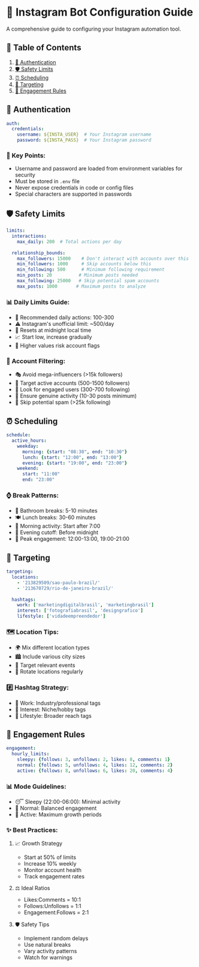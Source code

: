 # 🤖 Instagram Bot Configuration Guide

A comprehensive guide to configuring your Instagram automation tool.

## 📑 Table of Contents
1. [🔐 Authentication](#authentication)
2. [🛡️ Safety Limits](#safety-limits)
3. [⏰ Scheduling](#scheduling)
4. [🎯 Targeting](#targeting)
5. [💫 Engagement Rules](#engagement-rules)

## 🔐 Authentication

```yaml
auth:
  credentials:
    username: ${INSTA_USER}  # Your Instagram username
    password: ${INSTA_PASS}  # Your Instagram password
```

### 🔑 Key Points:
- Username and password are loaded from environment variables for security
- Must be stored in `.env` file
- Never expose credentials in code or config files
- Special characters are supported in passwords

## 🛡️ Safety Limits

```yaml
limits:
  interactions:
    max_daily: 200  # Total actions per day
  
  relationship_bounds:
    max_followers: 15000    # Don't interact with accounts over this
    min_followers: 1000     # Skip accounts below this
    min_following: 500      # Minimum following requirement
    min_posts: 20          # Minimum posts needed
    max_following: 25000   # Skip potential spam accounts
    max_posts: 1000       # Maximum posts to analyze
```

### 📊 Daily Limits Guide:
- 🎯 Recommended daily actions: 100-300
- ⚠️ Instagram's unofficial limit: ~500/day
- 🔄 Resets at midnight local time
- 📈 Start low, increase gradually
- 🚫 Higher values risk account flags

### 👥 Account Filtering:
- 🎭 Avoid mega-influencers (>15k followers)
- 🌱 Target active accounts (500-1500 followers)
- 📱 Look for engaged users (300-700 following)
- 📸 Ensure genuine activity (10-30 posts minimum)
- 🚩 Skip potential spam (>25k following)

## ⏰ Scheduling

```yaml
schedule:
  active_hours:
    weekday:
      morning: {start: "08:30", end: "10:30"}
      lunch: {start: "12:00", end: "13:00"}
      evening: {start: "19:00", end: "23:00"}
    weekend:
      start: "11:00"
      end: "23:00"
```

### ⌚ Break Patterns:
- 🚽 Bathroom breaks: 5-10 minutes
- 🍽️ Lunch breaks: 30-60 minutes
- 🌅 Morning activity: Start after 7:00
- 🌙 Evening cutoff: Before midnight
- 🎯 Peak engagement: 12:00-13:00, 19:00-21:00

## 🎯 Targeting

```yaml
targeting:
  locations:
    - '213829509/sao-paulo-brazil/'
    - '213670729/rio-de-janeiro-brazil/'
  
  hashtags:
    work: ['marketingdigitalbrasil', 'marketingbrasil']
    interest: ['fotografiabrasil', 'designgrafico']
    lifestyle: ['vidadeempreendedor']
```

### 🗺️ Location Tips:
- 🌍 Mix different location types
- 🏙️ Include various city sizes
- 🎪 Target relevant events
- 🔄 Rotate locations regularly

### #️⃣ Hashtag Strategy:
- 💼 Work: Industry/professional tags
- 🎨 Interest: Niche/hobby tags
- 🌟 Lifestyle: Broader reach tags

## 💫 Engagement Rules

```yaml
engagement:
  hourly_limits:
    sleepy: {follows: 3, unfollows: 2, likes: 8, comments: 1}
    normal: {follows: 5, unfollows: 4, likes: 12, comments: 2}
    active: {follows: 8, unfollows: 6, likes: 20, comments: 4}
```

### 📊 Mode Guidelines:
- 😴 Sleepy (22:00-06:00): Minimal activity
- 👤 Normal: Balanced engagement
- 🚀 Active: Maximum growth periods

### ✨ Best Practices:
1. 📈 Growth Strategy
   - Start at 50% of limits
   - Increase 10% weekly
   - Monitor account health
   - Track engagement rates

2. ⚖️ Ideal Ratios
   - Likes:Comments = 10:1
   - Follows:Unfollows = 1:1
   - Engagement:Follows = 2:1

3. 🛡️ Safety Tips
   - Implement random delays
   - Use natural breaks
   - Vary activity patterns
   - Watch for warnings
